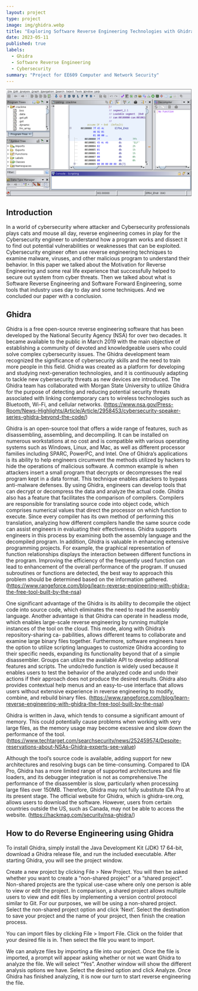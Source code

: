 ```yaml
---
layout: project
type: project
image: img/ghidra.webp
title: "Exploring Software Reverse Engineering Technologies with Ghidra"
date: 2023-05-11
published: true
labels:
  - Ghidra
  - Software Reverse Engineering
  - Cybersecurity
summary: "Project for EE609 Computer and Network Security"
---
```


<img class="img-fluid" width = "700px" src="../img/ghidra.png">

## Introduction

In a world of cybersecurity where attacker and Cybersecurity professionals plays cats and mouse all day, reverse engineering comes in play for the Cybersecurity engineer to understand how a program works and dissect it to find out potential vulnerabilities or weaknesses that can be exploited. Cybersecurity engineer often use reverse engineering techniques to examine malware, viruses, and other malicious program to understand their behavior.
In this paper we talked about the Motivation for Reverse Engineering and some real life experience that successfully helped to secure out system from cyber threats. Then we talked about what is Software Reverse Engineering and Software Forward Engineering, some tools that industry uses day to day and some techniques. And we concluded our paper with a conclusion.

## Ghidra
  
Ghidra is a free open-source reverse engineering software that has been developed by the National Security Agency (NSA) for over two decades. It became available to the public in March 2019 with the main objective of establishing a community of devoted and knowledgeable users who could solve complex cybersecurity issues. The Ghidra development team recognized the significance of cybersecurity skills and the need to train more people in this field. Ghidra was created as a platform for developing and
studying next-generation technologies, and it is continuously adapting to tackle new cybersecurity threats as new devices are introduced. The Ghidra team has collaborated with Morgan State University to utilize Ghidra for the purpose of detecting and reducing potential security threats associated with linking contemporary cars to wireless technologies such as Bluetooth, Wi-Fi, and cellular networks. 
(https://www.nsa.gov/Press-Room/News-Highlights/Article/Article/2958453/cybersecurity-speaker-series-ghidra-beyond-the-code/)

Ghidra is an open-source tool that offers a wide range of features, such as disassembling, assembling, and decompiling. It can be installed on numerous workstations at no cost and is compatible with various operating systems such as Windows, Linux, and Mac, as well as different processor families including SPARC, PowerPC, and Intel. One of Ghidra’s applications is its ability to help engineers circumvent the methods utilized by hackers to hide the operations of malicious software. A common example is when attackers insert a small program that decrypts or decompresses the real program kept in a data format. This technique enables attackers to bypass anti-malware defenses. By using Ghidra, engineers can develop tools that can decrypt or decompress the data and analyze the actual code. Ghidra also has a feature that facilitates the comparison of compilers. Compilers are responsible for translating source code into object code, which comprises numerical values that direct the processor on which function to execute. Since every compiler has its own method of performing this translation, analyzing how different compilers handle the same source code can assist engineers in evaluating their effectiveness. Ghidra supports engineers in this process by examining both the assembly language and the decompiled program. In addition, Ghidra is valuable in enhancing extensive programming projects. For example, the graphical representation of function relationships displays the interaction between different functions in the program. Improving the efficiency of the frequently used function can lead to enhancement of the overall performance of the program. If unused subroutines or functions are detected, the best way to approach this problem should be determined based on the information gathered. 
(https://www.rangeforce.com/blog/learn-reverse-engineering-with-ghidra-the-free-tool-built-by-the-nsa)

One significant advantage of the Ghidra is its ability to decompile the object code into source code, which eliminates the need to read the assembly language. Another advantage is that Ghidra can operate in headless mode, which enables large-scale reverse engineering by running multiple instances of the tool on the cloud. This mode, along with Ghidra’s repository-sharing ca- pabilities, allows different teams to collaborate and examine large binary files together. Furthermore, software engineers have the option to utilize scripting languages to customize Ghidra according to their specific needs, expanding its functionality beyond that of a simple disassembler. Groups can utilize the available API to develop additional features and scripts. The undo/redo function is widely used because it enables users to test the behavior of the analyzed code and undo their actions if their approach does not produce the desired results. Ghidra also provides contextual help menus and an easy-to-use interface that allows users without extensive experience in reverse engineering to modify, combine, and rebuild binary files. 
(https://www.rangeforce.com/blog/learn-reverse-engineering-with-ghidra-the-free-tool-built-by-the-nsa)

Ghidra is written in Java, which tends to consume a significant amount of memory. This could potentially cause problems when working with very large files, as the memory usage may become excessive and slow down the performance of the tool. (https://www.techtarget.com/searchsecurity/news/252459574/Despite-reservations-about-NSAs-Ghidra-experts-see-value) 

Although the tool’s source code is available, adding support for new architectures and resolving bugs can be time-consuming. Compared to IDA Pro, Ghidra has a more limited range of supported architectures and file loaders, and its debugger integration is not as comprehensive.The performance of the disassembler is slow, particularly when processing large files over 150MB. Therefore, Ghidra may not fully substitute IDA Pro at its present stage. The official website for Ghidra, which is ghidra-sre.org, allows users to download the software. However, users from certain countries outside the US, such as Canada, may not be able to access the website. (https://hackmag.com/security/nsa-ghidra/)

## How to do Reverse Engineering using Ghidra
                                                                                                                                                                                                                                                                                                                                                                                                                                                                                                                                                                                                                                                   
To install Ghidra, simply install the Java Development Kit (JDK) 17 64-bit, download a Ghidra release file, and run the included executable. After starting Ghidra, you will see the project window.
                                                                                                                                                                                                                                                                                                                                                                                                                                                                                                                                                                                                                                                   
Create a new project by clicking File > New Project. You will then be asked whether you want to create a “non-shared project” or a “shared project”. Non-shared projects are the typical use-case where only one person is able to view or edit the project. In comparison, a shared project allows multiple users to view and edit files by implementing a version control protocol similar to Git. For our purposes, we will be using a non-shared project. Select the non-shared project option and click ‘Next’. Select the destination to save your project and the name of your project, then finish the creation process.
                                                                                                                                                                                                                                                                                                                                                                                                                                                                                                                                                                                                                                                   
You can import files by clicking File > Import File. Click on the folder that your desired file is in. Then select the file you want to import.                                                                                                                                                                                                                                                                                                                                                                                                                                                                                                                                                                                                                                                

We can analyze files by importing a file into our project. Once the file is imported, a prompt will appear asking whether or not we want Ghidra to analyze the file. We will select “Yes”. Another window will show the different analysis options we have. Select the desired option and click Analyze. Once Ghidra has finished analyzing, it is now our turn to start reverse engineering the file.                                                                                                                                                                                                                                                                                                                                                                                                                                                                                                                                                                                                                                                   
